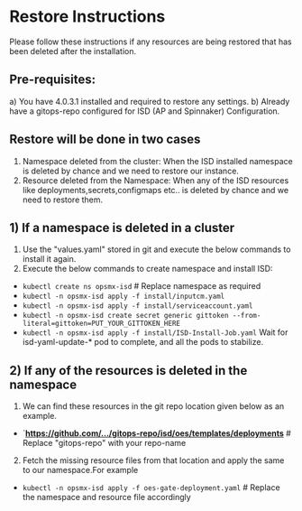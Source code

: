 # Restore Instructions

Please follow these instructions if any resources are being restored that has been deleted after the installation.

## Pre-requisites:

a) You have 4.0.3.1 installed and required to restore any settings.
b) Already have a gitops-repo configured for ISD (AP and Spinnaker) Configuration.

## Restore will be done in two cases
1. Namespace deleted from the cluster: When the ISD installed namespace is deleted by chance and we need to restore our instance.
2. Resource deleted from the Namespace: When any of the ISD resources like deployments,secrets,configmaps etc.. is deleted by chance and we need to restore them.

## 1) If a namespace is deleted in a cluster

1. Use the "values.yaml" stored in git and execute the below commands to install it again.
2. Execute the below commands to create namespace and install ISD:
- `kubectl create ns opsmx-isd` # Replace namespace <opsmx-isd> as required
- `kubectl -n opsmx-isd apply -f install/inputcm.yaml` 
- `kubectl -n opsmx-isd apply -f install/serviceaccount.yaml`
- `kubectl -n opsmx-isd create secret generic gittoken --from-literal=gittoken=PUT_YOUR_GITTOKEN_HERE`
- `kubectl -n opsmx-isd apply -f install/ISD-Install-Job.yaml`
   Wait for isd-yaml-update-* pod to complete, and all the pods to stabilize.

## 2) If any of the resources is deleted in the namespace

1. We can find these resources in the git repo location given below as an example.
-  `**https://github.com/.../gitops-repo/isd/oes/templates/deployments** # Replace "gitops-repo" with your repo-name
2. Fetch the missing resource files from that location and apply the same to our namespace.For example
-  `kubectl -n opsmx-isd apply -f oes-gate-deployment.yaml` # Replace the namespace and resource file accordingly








